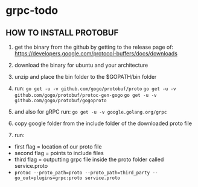 # grpc-todo

## HOW TO INSTALL PROTOBUF
1. get the binary from the github by getting to the release page of:
https://developers.google.com/protocol-buffers/docs/downloads
2. download the binary for ubuntu and your architecture
3. unzip and place the bin folder to the $GOPATH/bin folder
4. run:
`go get -u -v github.com/gogo/protobuf/proto`
`go get -u -v github.com/gogo/protobuf/protoc-gen-gogo`
`go get -u -v github.com/gogo/protobuf/gogoproto`
5. and also for gRPC run:
`go get -u -v google.golang.org/grpc`
6. copy google folder from the include folder of the downloaded proto file

7. run:
- first flag = location of our proto file
- second flag = points to include files
- third flag = outputting grpc file inside the proto folder called service.proto
- `protoc --proto_path=proto --proto_path=third_party --go_out=plugins=grpc:proto service.proto`

